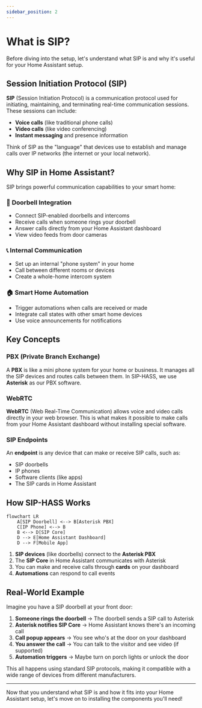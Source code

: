 ```yaml
---
sidebar_position: 2
---
```


# What is SIP?

Before diving into the setup, let's understand what SIP is and why it's useful for your Home Assistant setup.

## Session Initiation Protocol (SIP)

**SIP** (Session Initiation Protocol) is a communication protocol used for initiating, maintaining, and terminating real-time communication sessions. These sessions can include:

- **Voice calls** (like traditional phone calls)
- **Video calls** (like video conferencing)
- **Instant messaging** and presence information

Think of SIP as the "language" that devices use to establish and manage calls over IP networks (the internet or your local network).

## Why SIP in Home Assistant?

SIP brings powerful communication capabilities to your smart home:

### 🔔 **Doorbell Integration**
- Connect SIP-enabled doorbells and intercoms
- Receive calls when someone rings your doorbell
- Answer calls directly from your Home Assistant dashboard
- View video feeds from door cameras

### 📞 **Internal Communication**
- Set up an internal "phone system" in your home
- Call between different rooms or devices
- Create a whole-home intercom system

### 🏠 **Smart Home Automation**
- Trigger automations when calls are received or made
- Integrate call states with other smart home devices
- Use voice announcements for notifications

## Key Concepts

### PBX (Private Branch Exchange)
A **PBX** is like a mini phone system for your home or business. It manages all the SIP devices and routes calls between them. In SIP-HASS, we use **Asterisk** as our PBX software.

### WebRTC
**WebRTC** (Web Real-Time Communication) allows voice and video calls directly in your web browser. This is what makes it possible to make calls from your Home Assistant dashboard without installing special software.

### SIP Endpoints
An **endpoint** is any device that can make or receive SIP calls, such as:
- SIP doorbells
- IP phones  
- Software clients (like apps)
- The SIP cards in Home Assistant

## How SIP-HASS Works

```mermaid
flowchart LR
    A[SIP Doorbell] <--> B[Asterisk PBX]
    C[IP Phone] <--> B
    B <--> D[SIP Core]
    D --> E[Home Assistant Dashboard]
    D --> F[Mobile App]
```

1. **SIP devices** (like doorbells) connect to the **Asterisk PBX**
2. The **SIP Core** in Home Assistant communicates with Asterisk
3. You can make and receive calls through **cards** on your dashboard
4. **Automations** can respond to call events

## Real-World Example

Imagine you have a SIP doorbell at your front door:

1. **Someone rings the doorbell** → The doorbell sends a SIP call to Asterisk
2. **Asterisk notifies SIP Core** → Home Assistant knows there's an incoming call
3. **Call popup appears** → You see who's at the door on your dashboard
4. **You answer the call** → You can talk to the visitor and see video (if supported)
5. **Automation triggers** → Maybe turn on porch lights or unlock the door

This all happens using standard SIP protocols, making it compatible with a wide range of devices from different manufacturers.

---

Now that you understand what SIP is and how it fits into your Home Assistant setup, let's move on to installing the components you'll need!